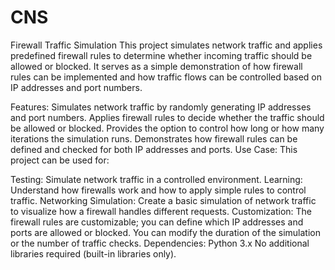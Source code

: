 # CNS
Firewall Traffic Simulation
This project simulates network traffic and applies predefined firewall rules to determine whether incoming traffic should be allowed or blocked. It serves as a simple demonstration of how firewall rules can be implemented and how traffic flows can be controlled based on IP addresses and port numbers.

Features:
Simulates network traffic by randomly generating IP addresses and port numbers.
Applies firewall rules to decide whether the traffic should be allowed or blocked.
Provides the option to control how long or how many iterations the simulation runs.
Demonstrates how firewall rules can be defined and checked for both IP addresses and ports.
Use Case:
This project can be used for:

Testing: Simulate network traffic in a controlled environment.
Learning: Understand how firewalls work and how to apply simple rules to control traffic.
Networking Simulation: Create a basic simulation of network traffic to visualize how a firewall handles different requests.
Customization:
The firewall rules are customizable; you can define which IP addresses and ports are allowed or blocked.
You can modify the duration of the simulation or the number of traffic checks.
Dependencies:
Python 3.x
No additional libraries required (built-in libraries only).
